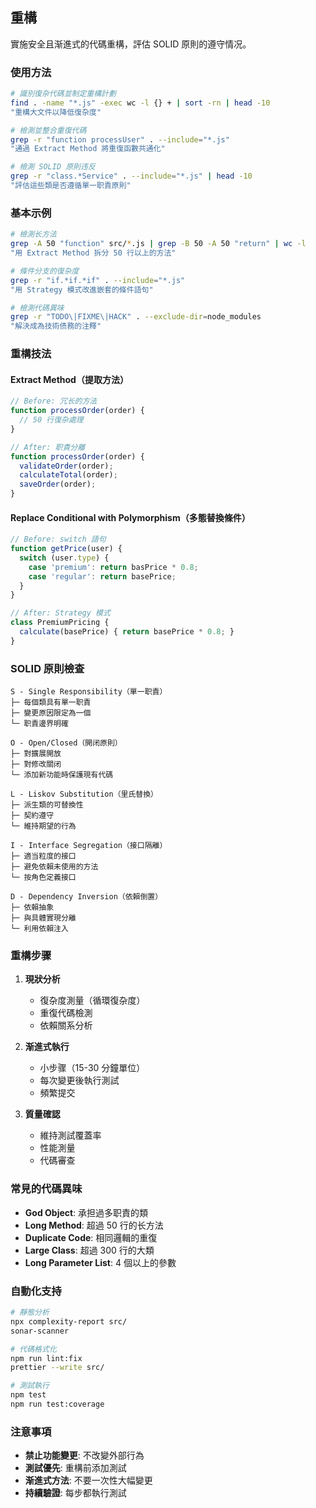 ## 重構

實施安全且渐進式的代碼重構，評估 SOLID 原則的遵守情况。

### 使用方法

```bash
# 識別復杂代碼並制定重構計劃
find . -name "*.js" -exec wc -l {} + | sort -rn | head -10
"重構大文件以降低復杂度"

# 檢測並整合重復代碼
grep -r "function processUser" . --include="*.js"
"通過 Extract Method 將重復函數共通化"

# 檢測 SOLID 原則违反
grep -r "class.*Service" . --include="*.js" | head -10
"評估這些類是否遵循單一职責原則"
```

### 基本示例

```bash
# 檢測长方法
grep -A 50 "function" src/*.js | grep -B 50 -A 50 "return" | wc -l
"用 Extract Method 拆分 50 行以上的方法"

# 條件分支的復杂度
grep -r "if.*if.*if" . --include="*.js"
"用 Strategy 模式改進嵌套的條件語句"

# 檢測代碼異味
grep -r "TODO\|FIXME\|HACK" . --exclude-dir=node_modules
"解決成為技術债務的注釋"
```

### 重構技法

#### Extract Method（提取方法）

```javascript
// Before: 冗长的方法
function processOrder(order) {
  // 50 行復杂處理
}

// After: 职責分離
function processOrder(order) {
  validateOrder(order);
  calculateTotal(order);
  saveOrder(order);
}
```

#### Replace Conditional with Polymorphism（多態替換條件）

```javascript
// Before: switch 語句
function getPrice(user) {
  switch (user.type) {
    case 'premium': return basPrice * 0.8;
    case 'regular': return basePrice;
  }
}

// After: Strategy 模式
class PremiumPricing {
  calculate(basePrice) { return basePrice * 0.8; }
}
```

### SOLID 原則檢查

```
S - Single Responsibility（單一职責）
├─ 每個類具有單一职責
├─ 變更原因限定為一個
└─ 职責邊界明確

O - Open/Closed（開闭原則）
├─ 對擴展開放
├─ 對修改關闭
└─ 添加新功能時保護現有代碼

L - Liskov Substitution（里氏替換）
├─ 派生類的可替換性
├─ 契約遵守
└─ 維持期望的行為

I - Interface Segregation（接口隔離）
├─ 適当粒度的接口
├─ 避免依賴未使用的方法
└─ 按角色定義接口

D - Dependency Inversion（依賴倒置）
├─ 依賴抽象
├─ 與具體實現分離
└─ 利用依賴注入
```

### 重構步骤

1. **現狀分析**
   - 復杂度測量（循環復杂度）
   - 重復代碼檢測
   - 依賴關系分析

2. **渐進式執行**
   - 小步骤（15-30 分鐘單位）
   - 每次變更後執行測試
   - 頻繁提交

3. **質量確認**
   - 維持測試覆蓋率
   - 性能測量
   - 代碼審查

### 常見的代碼異味

- **God Object**: 承担過多职責的類
- **Long Method**: 超過 50 行的长方法
- **Duplicate Code**: 相同邏輯的重復
- **Large Class**: 超過 300 行的大類
- **Long Parameter List**: 4 個以上的參數

### 自動化支持

```bash
# 靜態分析
npx complexity-report src/
sonar-scanner

# 代碼格式化
npm run lint:fix
prettier --write src/

# 測試執行
npm test
npm run test:coverage
```

### 注意事項

- **禁止功能變更**: 不改變外部行為
- **測試優先**: 重構前添加測試
- **渐進式方法**: 不要一次性大幅變更
- **持續驗證**: 每步都執行測試
